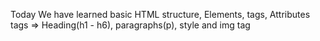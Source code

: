 Today We have learned basic HTML structure, Elements, tags, Attributes
tags => Heading(h1 - h6), paragraphs(p), style and img tag
